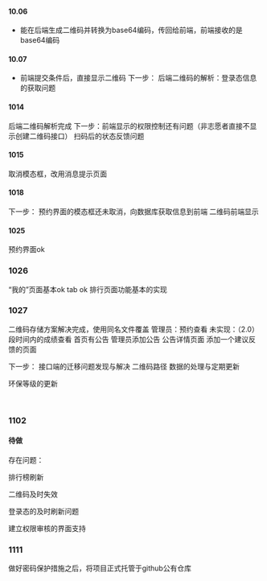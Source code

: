 #### 10.06
* 能在后端生成二维码并转换为base64编码，传回给前端，前端接收的是base64编码

#### 10.07
* 前端提交条件后，直接显示二维码
下一步：
后端二维码的解析：登录态信息的获取问题
#### 1014
后端二维码解析完成
下一步：前端显示的权限控制还有问题（非志愿者直接不显示创建二维码接口）
扫码后的状态反馈问题

#### 1015
取消模态框，改用消息提示页面
#### 1018
下一步：
    预约界面的模态框还未取消，向数据库获取信息到前端
    二维码前端显示

#### 1025
预约界面ok
### 1026

“我的”页面基本ok
tab ok
排行页面功能基本的实现
### 1027
二维码存储方案解决完成，使用同名文件覆盖
管理员：预约查看
未实现：（2.0）
    段时间内的成绩查看
    首页有公告
    管理员添加公告
    公告详情页面
    添加一个建议反馈的页面

下一步：
接口端的迁移问题发现与解决
    二维码路径
数据的处理与定期更新 

 环保等级的更新

​      

### 1102

#### 待做

存在问题：

排行榜刷新

二维码及时失效

登录态的及时刷新问题

建立权限审核的界面支持





### 1111

做好密码保护措施之后，将项目正式托管于github公有仓库

